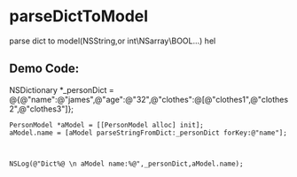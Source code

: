 # parseDictToModel
parse dict to model(NSString,or int\NSarray\BOOL...)
hel

## Demo Code:
NSDictionary *_personDict = @{@"name":@"james",@"age":@"32",@"clothes":@[@"clothes1",@"clothes2",@"clothes3"]};
    
    PersonModel *aModel = [[PersonModel alloc] init];
    aModel.name = [aModel parseStringFromDict:_personDict forKey:@"name"];
    
    
    
    NSLog(@"Dict%@ \n aModel name:%@",_personDict,aModel.name);
